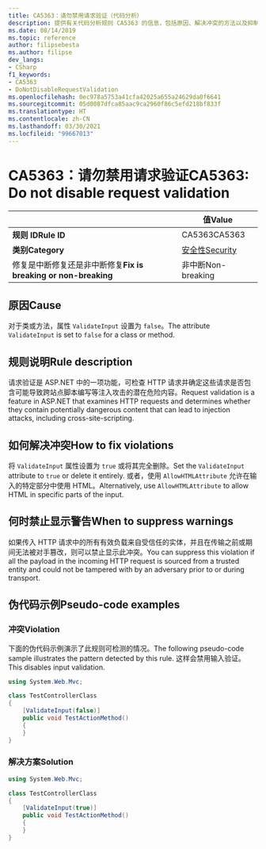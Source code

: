 ```yaml
---
title: CA5363：请勿禁用请求验证（代码分析）
description: 提供有关代码分析规则 CA5363 的信息，包括原因、解决冲突的方法以及抑制该规则的时机。
ms.date: 08/14/2019
ms.topic: reference
author: filipsebesta
ms.author: filipse
dev_langs:
- CSharp
f1_keywords:
- CA5363
- DoNotDisableRequestValidation
ms.openlocfilehash: 0ec978a5753a41cfa42025a655a24629da0f6641
ms.sourcegitcommit: 05d0087dfca85aac9ca2960f86c5efd218bf833f
ms.translationtype: HT
ms.contentlocale: zh-CN
ms.lasthandoff: 03/30/2021
ms.locfileid: "99667013"
---
```

# <a name="ca5363-do-not-disable-request-validation"></a><span data-ttu-id="51065-103">CA5363：请勿禁用请求验证</span><span class="sxs-lookup"><span data-stu-id="51065-103">CA5363: Do not disable request validation</span></span>

| | <span data-ttu-id="51065-104">值</span><span class="sxs-lookup"><span data-stu-id="51065-104">Value</span></span> |
|-|-|
| <span data-ttu-id="51065-105">**规则 ID**</span><span class="sxs-lookup"><span data-stu-id="51065-105">**Rule ID**</span></span> |<span data-ttu-id="51065-106">CA5363</span><span class="sxs-lookup"><span data-stu-id="51065-106">CA5363</span></span>|
| <span data-ttu-id="51065-107">**类别**</span><span class="sxs-lookup"><span data-stu-id="51065-107">**Category**</span></span> |[<span data-ttu-id="51065-108">安全性</span><span class="sxs-lookup"><span data-stu-id="51065-108">Security</span></span>](security-warnings.md)|
| <span data-ttu-id="51065-109">修复是中断修复还是非中断修复</span><span class="sxs-lookup"><span data-stu-id="51065-109">**Fix is breaking or non-breaking**</span></span> |<span data-ttu-id="51065-110">非中断</span><span class="sxs-lookup"><span data-stu-id="51065-110">Non-breaking</span></span>|

## <a name="cause"></a><span data-ttu-id="51065-111">原因</span><span class="sxs-lookup"><span data-stu-id="51065-111">Cause</span></span>

<span data-ttu-id="51065-112">对于类或方法，属性 `ValidateInput` 设置为 `false`。</span><span class="sxs-lookup"><span data-stu-id="51065-112">The attribute `ValidateInput` is set to `false` for a class or method.</span></span>

## <a name="rule-description"></a><span data-ttu-id="51065-113">规则说明</span><span class="sxs-lookup"><span data-stu-id="51065-113">Rule description</span></span>

<span data-ttu-id="51065-114">请求验证是 ASP.NET 中的一项功能，可检查 HTTP 请求并确定这些请求是否包含可能导致跨站点脚本编写等注入攻击的潜在危险内容。</span><span class="sxs-lookup"><span data-stu-id="51065-114">Request validation is a feature in ASP.NET that examines HTTP requests and determines whether they contain potentially dangerous content that can lead to injection attacks, including cross-site-scripting.</span></span>

## <a name="how-to-fix-violations"></a><span data-ttu-id="51065-115">如何解决冲突</span><span class="sxs-lookup"><span data-stu-id="51065-115">How to fix violations</span></span>

<span data-ttu-id="51065-116">将 `ValidateInput` 属性设置为 `true` 或将其完全删除。</span><span class="sxs-lookup"><span data-stu-id="51065-116">Set the `ValidateInput` attribute to `true` or delete it entirely.</span></span> <span data-ttu-id="51065-117">或者，使用 `AllowHTMLAttribute` 允许在输入的特定部分中使用 HTML。</span><span class="sxs-lookup"><span data-stu-id="51065-117">Alternatively, use `AllowHTMLAttribute` to allow HTML in specific parts of the input.</span></span>

## <a name="when-to-suppress-warnings"></a><span data-ttu-id="51065-118">何时禁止显示警告</span><span class="sxs-lookup"><span data-stu-id="51065-118">When to suppress warnings</span></span>

<span data-ttu-id="51065-119">如果传入 HTTP 请求中的所有有效负载来自受信任的实体，并且在传输之前或期间无法被对手篡改，则可以禁止显示此冲突。</span><span class="sxs-lookup"><span data-stu-id="51065-119">You can suppress this violation if all the payload in the incoming HTTP request is sourced from a trusted entity and could not be tampered with by an adversary prior to or during transport.</span></span>

## <a name="pseudo-code-examples"></a><span data-ttu-id="51065-120">伪代码示例</span><span class="sxs-lookup"><span data-stu-id="51065-120">Pseudo-code examples</span></span>

### <a name="violation"></a><span data-ttu-id="51065-121">冲突</span><span class="sxs-lookup"><span data-stu-id="51065-121">Violation</span></span>

<span data-ttu-id="51065-122">下面的伪代码示例演示了此规则可检测的情况。</span><span class="sxs-lookup"><span data-stu-id="51065-122">The following pseudo-code sample illustrates the pattern detected by this rule.</span></span>
<span data-ttu-id="51065-123">这样会禁用输入验证。</span><span class="sxs-lookup"><span data-stu-id="51065-123">This disables input validation.</span></span>

```csharp
using System.Web.Mvc;

class TestControllerClass
{
    [ValidateInput(false)]
    public void TestActionMethod()
    {
    }
}
```

### <a name="solution"></a><span data-ttu-id="51065-124">解决方案</span><span class="sxs-lookup"><span data-stu-id="51065-124">Solution</span></span>

```csharp
using System.Web.Mvc;

class TestControllerClass
{
    [ValidateInput(true)]
    public void TestActionMethod()
    {
    }
}
```
